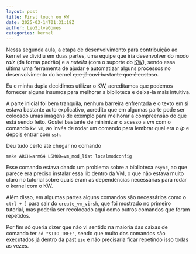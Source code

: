```yaml
---
layout: post
title: First touch on KW
date: 2025-03-14T01:31:18Z
author: LeoSilvaGomes
categories: kernel
---
```


Nessa segunda aula, a etapa de desenvolvimento para contribuição ao kernel se dividiu em duas partes, uma equipe que iria desenvolver do modo _raiz_ (da forma padrão) e a _nutella_ (com o suporte do [KW](https://kworkflow.org)), sendo essa última uma ferramenta de ajudar e automatizar alguns processos no desenvolvimento do kernel ~~que já ouvi bastante que é custoso~~.

Eu e minha dupla decidimos utilizar o KW, acreditamos que podemos fornecer alguns insumos para melhorar a biblioteca e deixa-la mais intuitiva.

A parte inicial foi bem tranquila, nenhum barreira enfrentada e o texto em si estava bastante auto explicativo, acredito que em algumas parte pode ser colocado umas imagens de exemplo para melhorar a compreensão do que está sendo feito. Gostei bastante de minimizar o acesso a _vm_ com o comando `kw vm`, ao invés de rodar um comando para lembrar qual era o _ip_ e depois entrar com `ssh`.

Deu tudo certo até chegar no comando

```
make ARCH=arm64 LSMOD=vm_mod_list localmodconfig
```

Esse comando estava dando um problema sobre a biblioteca `rsync`, ao que parece era preciso instalar essa lib dentro da VM, o que não estava muito claro no tutorial sobre quais eram as dependências necessárias para rodar o kernel com o KW.

Além disso, em algumas partes alguns comandos são necessários como o `ctrl + ]` para sair do `create_vm_virsh`, que foi mostrado no primeiro tutorial, mas poderia ser recolocado aqui como outros comandos que foram repetidos.

Por fim só queria dizer que não vi sentido na maioria das caixas de comando ter `cd "$IIO_TREE"`, sendo que muito dos comandos são executados já dentro da past `iio` e não precisaria ficar repetindo isso todas as vezes.
